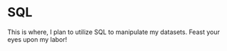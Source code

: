 # SQL

This is where, I plan to utilize SQL to manipulate my datasets. 
Feast your eyes upon my labor!
